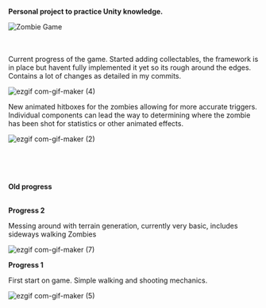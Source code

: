 **Personal project to practice Unity knowledge.**

![Zombie Game](https://user-images.githubusercontent.com/9462056/140250841-b2a18b15-59c3-4a70-8bab-b171ca25ebcd.jpg)
<br /><br /><br />

Current progress of the game. Started adding collectables, the framework is in place but havent fully implemented it yet so its rough around the edges. Contains a lot of changes as detailed in my commits. 

![ezgif com-gif-maker (4)](https://user-images.githubusercontent.com/9462056/148989821-fdbf508a-dc9e-467f-bc08-52914da50509.gif)


New animated hitboxes for the zombies allowing for more accurate triggers. Individual components can lead the way to determining where the zombie has been shot for statistics or other animated effects.

![ezgif com-gif-maker (2)](https://user-images.githubusercontent.com/9462056/148988470-f5650ab5-a852-4c61-a0f8-4c16d5238bb9.gif)



<br /><br /><br />

**Old progress**
<br /><br />

**Progress 2**

Messing around with terrain generation, currently very basic, includes sideways walking Zombies

![ezgif com-gif-maker (7)](https://user-images.githubusercontent.com/9462056/148991504-ce414573-f308-4649-943d-21fd471d7d0a.gif)

**Progress 1**

First start on game. Simple walking and shooting mechanics. 

![ezgif com-gif-maker (5)](https://user-images.githubusercontent.com/9462056/148990454-236b0bfb-abd7-4aeb-ae5c-8d0f170d1007.gif)
